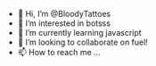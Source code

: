- 👋 Hi, I’m @BloodyTattoes
- 👀 I’m interested in botsss
- 🌱 I’m currently learning javascript
- 💞️ I’m looking to collaborate on fuel!
- 📫 How to reach me ...

<!---
BloodyTattoes/BloodyTattoes is a ✨ special ✨ repository because its `README.md` (this file) appears on your GitHub profile.
You can click the Preview link to take a look at your changes.
--->
